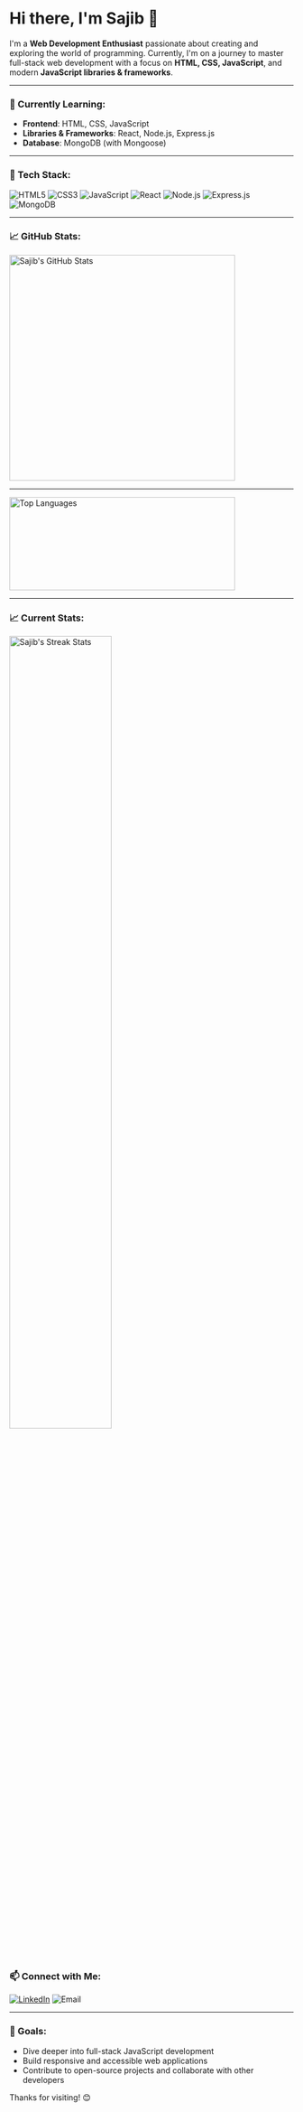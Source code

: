 # Hi there, I'm Sajib 👋

I'm a **Web Development Enthusiast** passionate about creating and exploring the world of programming. Currently, I'm on a journey to master full-stack web development with a focus on **HTML, CSS, JavaScript**, and modern **JavaScript libraries & frameworks**.

---

### 🌱 Currently Learning:
- **Frontend**: HTML, CSS, JavaScript
- **Libraries & Frameworks**: React, Node.js, Express.js
- **Database**: MongoDB (with Mongoose)

---

### 🔧 Tech Stack:
<p align="left">
  <img src="https://img.shields.io/badge/HTML5-E34F26?style=for-the-badge&logo=html5&logoColor=white" alt="HTML5" />
  <img src="https://img.shields.io/badge/CSS3-1572B6?style=for-the-badge&logo=css3&logoColor=white" alt="CSS3" />
  <img src="https://img.shields.io/badge/JavaScript-323330?style=for-the-badge&logo=javascript&logoColor=F7DF1E" alt="JavaScript" />
  <img src="https://img.shields.io/badge/React-61DAFB?style=for-the-badge&logo=react&logoColor=white" alt="React" />
  <img src="https://img.shields.io/badge/Node.js-339933?style=for-the-badge&logo=node-dot-js&logoColor=white" alt="Node.js" />
  <img src="https://img.shields.io/badge/Express.js-404D59?style=for-the-badge" alt="Express.js" />
  <img src="https://img.shields.io/badge/MongoDB-47A248?style=for-the-badge&logo=mongodb&logoColor=white" alt="MongoDB" />
</p>

---

### 📈 GitHub Stats:
<p align="left">
  <img  src="https://github-readme-stats.vercel.app/api?username=mdsajib360&show_icons=true&theme=radical" alt="Sajib's GitHub Stats" width="400px" />

  ---
  <img src="https://github-readme-stats.vercel.app/api/top-langs/?username=mdsajib360&layout=compact&theme=radical" alt="Top Languages" width="400px" height="165px"/>

</p>

---

### 📈 Current Stats:
<p>
    <img width="60%" src="https://github-readme-streak-stats.herokuapp.com/?user=mdsajib360&theme=highcontrast&hide_border=true" alt="Sajib's Streak Stats" width="400px" />

</p>

### 📫 Connect with Me:
<p align="left">
  <a href="https://linkedin.com/in/md-abdul-awal-sajib-926155318" target="_blank"><img src="https://img.shields.io/badge/LinkedIn-%230077B5.svg?style=for-the-badge&logo=linkedin&logoColor=white" alt="LinkedIn" /></a>
 <a href="https://mail.google.com/mail/?view=cm&fs=1&to=sajib360.dev@gmail.com" style="text-decoration: none;" target="_blank">
  <img src="https://img.shields.io/badge/Email-D14836?style=for-the-badge&logo=gmail&logoColor=white" alt="Email" />
</a>

</a>

</p>

---

### 🚀 Goals:
- Dive deeper into full-stack JavaScript development
- Build responsive and accessible web applications
- Contribute to open-source projects and collaborate with other developers

Thanks for visiting! 😊
